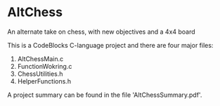 # AltChess
An alternate take on chess, with new objectives and a 4x4 board

This is a CodeBlocks C-language project and there are four major files:
  1. AltChessMain.c
  2. FunctionWokring.c
  3. ChessUtilities.h
  4. HelperFunctions.h
  
A project summary can be found in the file 'AltChessSummary.pdf'.
